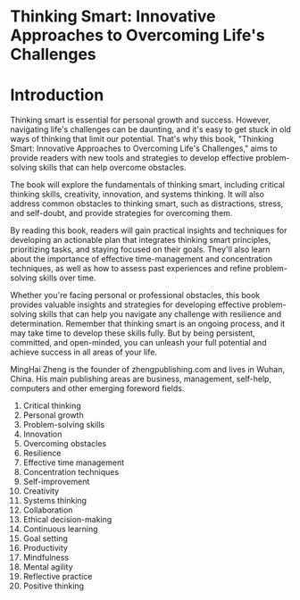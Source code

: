 # Thinking Smart: Innovative Approaches to Overcoming Life's Challenges

# Introduction

Thinking smart is essential for personal growth and success. However, navigating life's challenges can be daunting, and it's easy to get stuck in old ways of thinking that limit our potential. That's why this book, "Thinking Smart: Innovative Approaches to Overcoming Life's Challenges," aims to provide readers with new tools and strategies to develop effective problem-solving skills that can help overcome obstacles.

The book will explore the fundamentals of thinking smart, including critical thinking skills, creativity, innovation, and systems thinking. It will also address common obstacles to thinking smart, such as distractions, stress, and self-doubt, and provide strategies for overcoming them.

By reading this book, readers will gain practical insights and techniques for developing an actionable plan that integrates thinking smart principles, prioritizing tasks, and staying focused on their goals. They'll also learn about the importance of effective time-management and concentration techniques, as well as how to assess past experiences and refine problem-solving skills over time.

Whether you're facing personal or professional obstacles, this book provides valuable insights and strategies for developing effective problem-solving skills that can help you navigate any challenge with resilience and determination. Remember that thinking smart is an ongoing process, and it may take time to develop these skills fully. But by being persistent, committed, and open-minded, you can unleash your full potential and achieve success in all areas of your life.

MingHai Zheng is the founder of zhengpublishing.com and lives in Wuhan, China. His main publishing areas are business, management, self-help, computers and other emerging foreword fields.



1. Critical thinking
2. Personal growth
3. Problem-solving skills
4. Innovation
5. Overcoming obstacles
6. Resilience
7. Effective time management
8. Concentration techniques
9. Self-improvement
10. Creativity
11. Systems thinking
12. Collaboration
13. Ethical decision-making
14. Continuous learning
15. Goal setting
16. Productivity
17. Mindfulness
18. Mental agility
19. Reflective practice
20. Positive thinking



